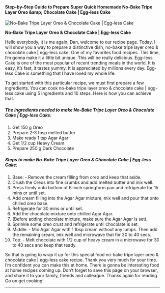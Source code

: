             

#### Step-by-Step Guide to Prepare Super Quick Homemade No-Bake Tripe Layer Oreo &amp;amp; Chocolate Cake | Egg-less Cake

![No-Bake Tripe Layer Oreo &amp; Chocolate Cake | Egg-less Cake](https://img-global.cpcdn.com/recipes/c38b782c1f7517eb/751x532cq70/no-bake-tripe-layer-oreo-chocolate-cake-egg-less-cake-recipe-main-photo.jpg)

**No-Bake Tripe Layer Oreo &amp; Chocolate Cake | Egg-less Cake**

Hello everybody, it is me again, Dan, welcome to our recipe page. Today, I will show you a way to prepare a distinctive dish, no-bake tripe layer oreo & chocolate cake | egg-less cake. One of my favorites food recipes. This time, I’m gonna make it a little bit unique. This will be really delicious. Egg-less Cake is one of the most popular of recent trending meals in the world. It is easy, it’s fast, it tastes yummy. It is appreciated by millions every day. Egg-less Cake is something that I have loved my whole life.

To get started with this particular recipe, we must first prepare a few ingredients. You can cook no-bake tripe layer oreo & chocolate cake | egg-less cake using 5 ingredients and 10 steps. Here is how you can achieve that.

##### The ingredients needed to make No-Bake Tripe Layer Oreo & Chocolate Cake | Egg-less Cake:

1.  Get 150 g Oreo
2.  Prepare 2-3 tbsp melted butter
3.  Make ready 1 tsp Agar Agar
4.  Get 1/2 cup Heavy Cream
5.  Prepare 250 g Dark Chocolate

##### Steps to make No-Bake Tripe Layer Oreo & Chocolate Cake | Egg-less Cake:

1.  Base: - Remove the cream filling from oreo and keep that aside.
2.  Crush the Oreos into fine crumbs and add melted butter and mix well.
3.  Press firmly onto bottom of 6-inch springform pan and refrigerate for 15 mins or until set.
4.  Add cream filling into the Agar Agar mixture, mix well and pour that onto chilled oreo base.
5.  Refrigerate for 30 mins or until set.
6.  Add the chocolate mixture onto chilled Agar Agar.
7.  (Before adding chocolate mixture, make sure the Agar Agar is set).
8.  Sprinkle some oreo crust and refrigerate until chocolate is set.
9.  Middle: - Mix Agar Agar with 1 tbsp cream without any lumps. Then add the remaining cream, mix well and microwave that for 30 to 40 secs.
10.  Top: - Melt chocolate with 1/2 cup of heavy cream in a microwave for 30 to 40 secs and keep that ready.

So that is going to wrap it up for this special food no-bake tripe layer oreo & chocolate cake | egg-less cake recipe. Thank you very much for your time. I’m confident you can make this at home. There is gonna be interesting food at home recipes coming up. Don’t forget to save this page on your browser, and share it to your family, friends and colleague. Thanks again for reading. Go on get cooking!

* * *